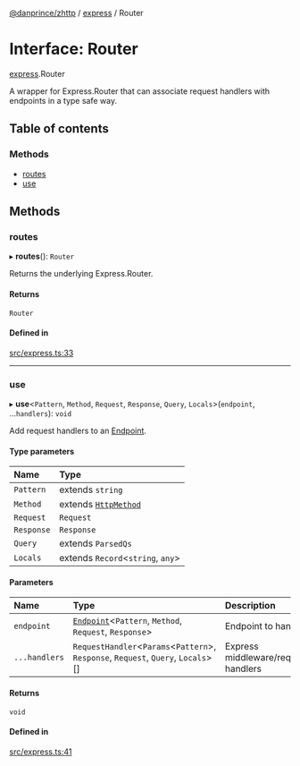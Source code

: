 [@danprince/zhttp](../README.md) / [express](../modules/express.md) / Router

# Interface: Router

[express](../modules/express.md).Router

A wrapper for Express.Router that can associate request handlers with
endpoints in a type safe way.

## Table of contents

### Methods

- [routes](express.Router.md#routes)
- [use](express.Router.md#use)

## Methods

### routes

▸ **routes**(): `Router`

Returns the underlying Express.Router.

#### Returns

`Router`

#### Defined in

[src/express.ts:33](https://github.com/danprince/zhttp/blob/94de2ce/src/express.ts#L33)

___

### use

▸ **use**<`Pattern`, `Method`, `Request`, `Response`, `Query`, `Locals`\>(`endpoint`, ...`handlers`): `void`

Add request handlers to an [Endpoint](../modules/index.md#endpoint).

#### Type parameters

| Name | Type |
| :------ | :------ |
| `Pattern` | extends `string` |
| `Method` | extends [`HttpMethod`](../modules/index.md#httpmethod) |
| `Request` | `Request` |
| `Response` | `Response` |
| `Query` | extends `ParsedQs` |
| `Locals` | extends `Record`<`string`, `any`\> |

#### Parameters

| Name | Type | Description |
| :------ | :------ | :------ |
| `endpoint` | [`Endpoint`](../modules/index.md#endpoint)<`Pattern`, `Method`, `Request`, `Response`\> | Endpoint to handle |
| `...handlers` | `RequestHandler`<`Params`<`Pattern`\>, `Response`, `Request`, `Query`, `Locals`\>[] | Express middleware/request handlers |

#### Returns

`void`

#### Defined in

[src/express.ts:41](https://github.com/danprince/zhttp/blob/94de2ce/src/express.ts#L41)
